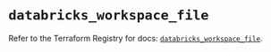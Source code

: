 # `databricks_workspace_file`

Refer to the Terraform Registry for docs: [`databricks_workspace_file`](https://registry.terraform.io/providers/databricks/databricks/1.33.0/docs/resources/workspace_file).

